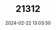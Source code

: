 ---
title: "21312"
category: "Tadarida aegyptiaca"
draft: false
date: 2024-02-22 13:03:50
languages:
  English: ["Egyptian Guano Bat", "Egyptian Nyctinome", "Egyptian Free-tailed Bat"]
---